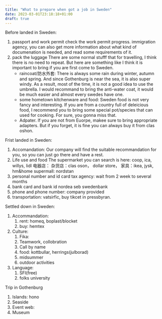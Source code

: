 ```yaml
---
title: "What to prepare when got a job in Sweden"
date: 2023-03-01T23:18:18+01:00
draft: true
---
```


Before landed in Sweden:
1. passport and work permit
   check the work permit progress.
        immigration agency, you can also get more information about what kind of documenation is needed, and read some requirements of it.
2. pack the luggage
   There are some normal stufff that for travelling, I think there is no need to repeat. But here are something like I think it is important to bring if you are first come to Sweden.
   - raincoat/防水外套: There is always some rain during winter, autumn and spring. And since Gothenburg is near the sea, it is also super windy. As a result, most of the time, it is not a good idea to use the umbrella. I would recommand to bring the anti-water coat, it would be much easier and almost every swedes have one.
   - some hometown kitchenware and food: Sweden food is not very fancy and interesting. If you are from a country full of deleicious food, I recommend you to bring some special pot/species that can used for cooking. For sure, you gonna miss that.
   - Adpater. If you are not from Euorpe, makee sure to bring appropriate adapters. But if you forget, it is fine you can always buy it from clas oshon.

Frist landed in Sweden:
1. Accomandation:
Our company will find the suitable recommandation for you, so you can just go there and have a rest.
2. Life use and food
The supermarket you can search is here: coop, ica, willys, lidl
电器店：
杂货店：clas oson， dollar store，
家具：ikea, jysk, hm&home
supermall: nordstan
3. personal number and id card
   tax agency:
   wait from 2 week to several months
4. bank card and bank id
    nordea
    seb
    swedenbank
5. phone and phone number: company provided
6. transportation: vatsirfic, buy tikcet in pressbyran.

Settled down in Sweden:
1. Accommandation:
   1. rent: homeq, boplast/blocket
   2. buy: hemtex
2. Culture:
   1. Fika:
   2. Teamwork, collobration
   3. Call by name
   4. food: kottbullar, herrings(julborad)
   5. midsummer
   6. outdoor activities
3. Language:
   1. SFI(free)
   2. folks university

Trip in Gothenburg
1. Islands: hono
2. Seaside
3. Event web:
4. Museum


